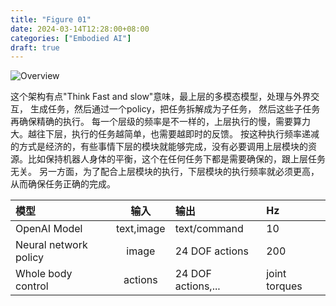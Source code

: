 ```yaml
---
title: "Figure 01"
date: 2024-03-14T12:28:00+08:00
categories: ["Embodied AI"]
draft: true
---
```



![Overview](/posts/2024/figure/pic01.jpeg)


这个架构有点"Think Fast and slow"意味，最上层的多模态模型，处理与外界交互，
生成任务，然后通过一个policy，把任务拆解成为子任务，
然后这些子任务再确保精确的执行。
每一个层级的频率是不一样的，上层执行的慢，需要算力大。越往下层，执行的任务越简单，也需要越即时的反馈。
按这种执行频率递减的方式是经济的，有些事情下层的模块就能够完成，没有必要调用上层模块的资源。比如保持机器人身体的平衡，这个在任何任务下都是需要确保的，跟上层任务无关。
另一方面，为了配合上层模块的执行，下层模块的执行频率就必须更高，从而确保任务正确的完成。


|模型|输入|输出|Hz|
|:-|:-:|:-|:-|
| OpenAI Model               |text,image  |text/command|10|
| Neural network policy      |image       |24 DOF actions |200|
|Whole body control|actions  |24 DOF actions,...  |joint torques|1000|





